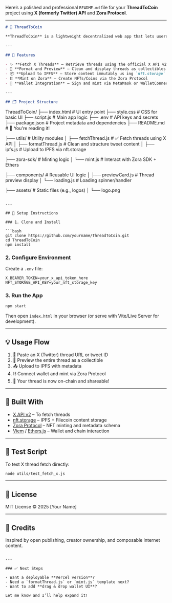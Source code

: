 Here’s a polished and professional `README.md` file for your **ThreadToCoin** project using **X (formerly Twitter) API** and **Zora Protocol**.

---

```markdown
# 🧵 ThreadToCoin

**ThreadToCoin** is a lightweight decentralized web app that lets users convert valuable threads from [X (formerly Twitter)](https://x.com) into on-chain digital collectibles using the [Zora](https://zora.co/) minting protocol. Writers, educators, and creators can turn their knowledge into ownable, supportable assets — preserving their impact while building on-chain reputation.

---

## 🚀 Features

- ✨ **Fetch X Threads** — Retrieve threads using the official X API v2
- 🧠 **Format and Preview** — Clean and display threads as collectibles
- 📦 **Upload to IPFS** — Store content immutably us ing `nft.storage`
- ⛓️ **Mint on Zora** — Create NFTs/Coins via the Zora Protocol
- 🦊 **Wallet Integration** — Sign and mint via MetaMask or WalletConnect

---

## 🗂️ Project Structure

```

ThreadToCoin/
├── index.html               # UI entry point
├── style.css                # CSS for basic UI
├── script.js                # Main app logic
├── .env                     # API keys and secrets
├── package.json             # Project metadata and dependencies
├── README.md                # 📄 You're reading it!

├── utils/                   # Utility modules
│   ├── fetchThread.js      # ✅ Fetch threads using X API
│   ├── formatThread.js      # Clean and structure tweet content
│   ├── ipfs.js              # Upload to IPFS via nft.storage

├── zora-sdk/                # Minting logic
│   └── mint.js              # Interact with Zora SDK + Ethers

├── components/              # Reusable UI logic
│   ├── previewCard.js       # Thread preview display
│   └── loading.js           # Loading spinner/handler

├── assets/                  # Static files (e.g., logos)
│   └── logo.png

````

---

## 🔧 Setup Instructions

### 1. Clone and Install

```bash
git clone https://github.com/yourname/ThreadToCoin.git
cd ThreadToCoin
npm install
````

### 2. Configure Environment

Create a `.env` file:

```env
X_BEARER_TOKEN=your_x_api_token_here
NFT_STORAGE_API_KEY=your_nft_storage_key
```

### 3. Run the App

```bash
npm start
```

Then open `index.html` in your browser (or serve with Vite/Live Server for development).

---

## 💡 Usage Flow

1. 🔗 Paste an X (Twitter) thread URL or tweet ID
2. 📜 Preview the entire thread as a collectible
3. 📤 Upload to IPFS with metadata
4. ⛓️ Connect wallet and mint via Zora Protocol
5. 💸 Your thread is now on-chain and shareable!

---

## 🧱 Built With

* [X API v2](https://developer.twitter.com/) – To fetch threads
* [nft.storage](https://nft.storage/) – IPFS + Filecoin content storage
* [Zora Protocol](https://docs.zora.co/) – NFT minting and metadata schema
* [Viem](https://viem.sh/) / [Ethers.js](https://docs.ethers.org/) – Wallet and chain interaction

---

## 🧪 Test Script

To test X thread fetch directly:

```bash
node utils/test_fetch_x.js
```

---

## 📜 License

MIT License © 2025 \[Your Name]

---

## 🙌 Credits

Inspired by open publishing, creator ownership, and composable internet content.

```

---

### ✅ Next Steps

- Want a deployable **Vercel version**?
- Need a `formatThread.js` or `mint.js` template next?
- Want to add **drag & drop wallet UI**?

Let me know and I’ll help expand it!
```
